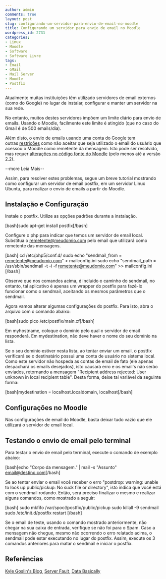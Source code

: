 ```yaml
---
author: admin
comments: true
layout: post
slug: configurando-um-servidor-para-envio-de-email-no-moodle
title: Configurando um servidor para envio de email no Moodle
wordpress_id: 2731
categories:
- Linux
- Moodle
- Software
- Software Livre
tags:
- Email
- GMail
- Mail Server
- Moodle
- Postfix
---
```


Atualmente muitas instituições têm utilizado servidores de email externos (como do Google) no lugar de instalar, configurar e manter um servidor na sua rede.

No entanto, muitos destes servidores impõem um limite diário para envio de emails. Usando o Moodle, facilmente este limite é atingido (que no caso do Gmail é de 500 emails/dia).

Além disto, o envio de emails usando uma conta do Google tem outras [restrições](http://docs.moodle.org/23/en/Email_setup_gmail) como não aceitar que seja utilizado o email do usuário que acessou o Moodle como remetente da mensagem. Isto pode ser resolvido, mas requer [alterações no código fonte do Moodle](http://tracker.moodle.org/browse/MDL-26283) (pelo menos até a versão 2.2).


--more Leia Mais--


Assim, para resolver estes problemas, segue um breve tutorial mostrando como configurar um servidor de email postfix, em um servidor Linux Ubuntu, para realizar o envio de emails a partir do Moodle.


## Instalação e Configuração


Instale o postfix. Utilize as opções padrões durante a instalação.

[bash]sudo apt-get install postfix[/bash]

Configure o php para indicar que temos um servidor de email local.
Substitua o remetente@meudomio.com pelo email que utilizará como remetente das mensagens.

[bash]
cd /etc/php5/conf.d/
sudo echo "sendmail_from = remetente@meudomio.com" > mailconfig.ini
sudo echo "sendmail_path = /usr/sbin/sendmail -t -i -f remetente@meudomio.com" >> mailconfig.ini
[/bash]

Observe que nos comandos acima, é incluído o caminho do sendmail, no entanto,
tal aplicativo é apenas um wrapper do postfix para fazê-lo funcionar como o sendmail, 
aceitando os mesmos parâmetros que o sendmail.

Agora vamos alterar algumas configurações do postfix.
Para isto, abra o arquivo com o comando abaixo:

[bash]sudo pico /etc/postfix/main.cf[/bash]

Em myhostname, coloque o domínio pelo qual o servidor de email responderá.
Em mydestination, não deve haver o nome do seu domínio na lista.

Se o seu domínio estiver nesta lista, ao tentar enviar um email, o postfix verificará se o destinatário possui uma conta de usuário
no sistema local. Como este servidor não hospeda as contas de email de fato (ele apenas despachará os emails desejados), isto causará erro e os email's não serão enviados, retornando a mensagem "Recipient address rejected: User unknown in local recipient table". Desta forma, deixe tal variável da seguinte forma:

[bash]mydestination = localhost.localdomain, localhost[/bash]


## Configurações no Moodle


Nas configurações de email do Moodle, basta deixar tudo vazio que ele utilizará o servidor de email local.


## Testando o envio de email pelo terminal


Para testar o envio de email pelo terminal, execute o comando de exemplo abaixo:

[bash]echo "Corpo da mensagem." | mail -s "Assunto" email@destino.com[/bash]

Se ao tentar enviar o email você receber o erro "postdrop: warning: unable to look up public/pickup: No suck file or directory", isto indica que você está com o sendmail rodando. Então, será preciso finalizar o mesmo e realizar alguns comandos, como mostrado a seguir:

[bash]
sudo mkfifo /var/spool/postfix/public/pickup
sudo killall -9 sendmail
sudo /etc/init.d/postfix restart
[/bash]

Se o email de teste, usando o comando mostrado anteriormente, não chegar na sua caixa de entrada,
verifique se não foi para o Spam.
Caso a mensagem não chegue, mesmo não ocorrendo o erro relatado acima, o sendmail
pode estar executando no lugar do postfix. Assim, execute os 3 comandos anteriores
para matar o sendmail e iniciar o postfix.



## Referências


[Kyle Goslin's Blog ](http://kylegoslin.wordpress.com/2012/06/05/116/)
[Server Fault ](http://serverfault.com/questions/179419/postfix-recipient-address-rejected-user-unknown-in-local-recipient-table)
[Data Basically](http://databasically.com/2009/12/02/ubuntu-postfix-error-postdrop-warning-unable-to-look-up-publicpickup-no-such-file-or-directory/)

